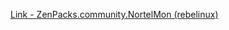 [Link - ZenPacks.community.NortelMon (rebelinux)](https://github.com/rebelinux/ZenPacks.community.NortelMon)
